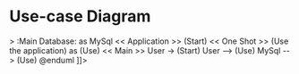 # Use-case Diagram

<code-block lang="plantuml">
    <![CDATA[
    @startuml
        User << Human >>
        :Main Database: as MySql << Application >>
        (Start) << One Shot >>
        (Use the application) as (Use) << Main >>
        User -> (Start)
        User --> (Use)
        MySql --> (Use)
    @enduml
    ]]>
</code-block>

